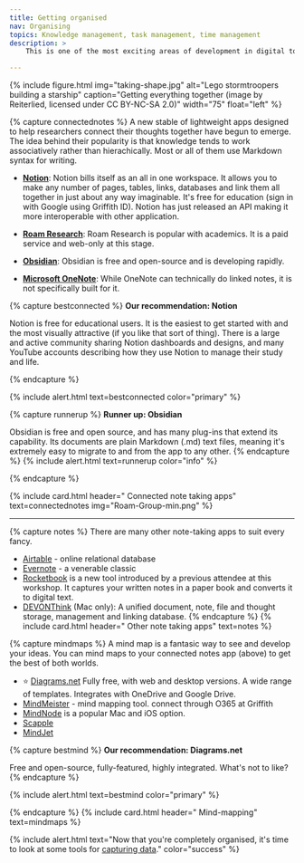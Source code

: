 ```yaml
---
title: Getting organised
nav: Organising
topics: Knowledge management, task management, time management
description: >
    This is one of the most exciting areas of development in digital tools for research. How to organise and connect your thoughts and plans so that you become a knowledge powerhouse!

---
```


{% include figure.html img="taking-shape.jpg" alt="Lego stormtroopers building a starship" caption="Getting everything together (image by Reiterlied, licensed under CC BY-NC-SA 2.0)" width="75" float="left" %}

{% capture connectednotes %}
A new stable of lightweight apps designed to help researchers connect their thoughts together have begun to emerge. The idea behind their popularity is that knowledge tends to work associatively rather than hierachically. Most or all of them use Markdown syntax for writing. 

- **[Notion](http://www.notion.so)**: Notion bills itself as an all in one workspace. It allows you to make any number of pages, tables, links, databases and link them all together in just about any way imaginable. It's free for education (sign in with Google using Griffith ID). Notion has just released an API making it more interoperable with other application. 

- **[Roam Research](https://roamresearch.com)**: Roam Research is popular with academics. It is a paid service and web-only at this stage. 

- **[Obsidian](https://obsidian.md)**: Obsidian is free and open-source and is developing rapidly.

- **[Microsoft OneNote](https://www.onenote.com/hrd)**: While OneNote can technically do linked notes, it is not specifically built for it.

{% capture bestconnected %}
**Our recommendation: Notion**

Notion is free for educational users. It is the easiest to get started with and the most visually attractive (if you like that sort of thing). There is a large and active community sharing Notion dashboards and designs, and many YouTube accounts describing how they use Notion to manage their study and life. 

{% endcapture %}

{% include alert.html text=bestconnected color="primary" %}

{% capture runnerup %}
**Runner up: Obsidian**

Obsidian is free and open source, and has many plug-ins that extend its capability. Its documents are plain Markdown (.md) text files, meaning it's extremely easy to migrate to and from the app to any other. 
{% endcapture %}
{% include alert.html text=runnerup color="info" %}

{% endcapture %}

{% include card.html header="<i class='fas fa-project-diagram'></i> Connected note taking apps" text=connectednotes img="Roam-Group-min.png" %}

___

{% capture notes %}
There are many other note-taking apps to suit every fancy.

 - [Airtable](www.airtable.com) - online relational database
 - [Evernote](https://evernote.com) - a venerable classic
 - [Rocketbook](https://getrocketbook.com.au/) is a new tool introduced by a previous attendee at this workshop. It captures your written notes in a paper book and converts it to digital text.
 - [DEVONThink](https://www.devontechnologies.com) (Mac only): A unified document, note, file and thought storage, management and linking database.
 {% endcapture %}
 {% include card.html header="<i class='fas fa-sticky-note'></i> Other note taking apps" text=notes %}

{% capture mindmaps %}
A mind map is a fantasic way to see and develop your ideas. You can mind maps to your connected notes app (above) to get the best of both worlds. 

 - ⭐️ [Diagrams.net](https://app.diagrams.net/) Fully free, with web and desktop versions. A wide range of templates. Integrates with OneDrive and Google Drive.
 - [MindMeister](https://www.mindmeister.com) - mind mapping tool. connect through O365 at Griffith
 - [MindNode](https://mindnode.com) is a popular Mac and iOS option.
 - [Scapple](https://www.literatureandlatte.com/scapple/overview)
 - [MindJet](https://www.mindjet.com)

 {% capture bestmind %}
**Our recommendation: Diagrams.net**

Free and open-source, fully-featured, highly integrated. What's not to like?
{% endcapture %}

{% include alert.html text=bestmind color="primary" %}

{% endcapture %}
{% include card.html header="<i class='fas fa-brain' color='pink'></i> Mind-mapping" text=mindmaps %}

{% include alert.html text="Now that you're completely organised, it's time to look at some tools for [capturing data](2-discovery.md)." color="success" %}